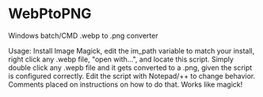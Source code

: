 # WebPtoPNG
Windows batch/CMD .webp to .png converter

Usage:
	Install Image Magick, edit the im_path variable to match your install, right click any .webp file, "open with...", and locate this script. Simply double click any .wepb file and it gets converted to a .png, given the script is configured correctly. Edit the script with Notepad/++ to change behavior. Comments placed on instructions on how to do that. Works like magick!
